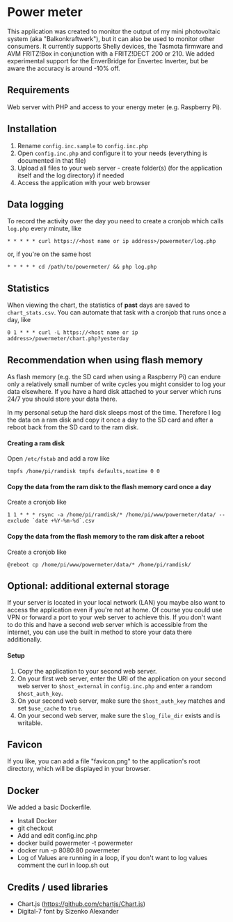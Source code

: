 # Power meter
This application was created to monitor the output of my mini photovoltaic system (aka "Balkonkraftwerk"), but it can also be used to monitor other consumers. It currently supports Shelly devices, the Tasmota firmware and AVM FRITZ!Box in conjunction with a FRITZ!DECT 200 or 210. We added experimental support for the EnverBridge for Envertec Inverter, but be aware the accuracy is around -10% off.

## Requirements
Web server with PHP and access to your energy meter (e.g. Raspberry Pi).

## Installation
1. Rename `config.inc.sample` to `config.inc.php`
2. Open `config.inc.php` and configure it to your needs (everything is documented in that file)
3. Upload all files to your web server - create folder(s) (for the application itself and the log directory) if needed
4. Access the application with your web browser

## Data logging
To record the activity over the day you need to create a cronjob which calls `log.php` every minute, like
```
* * * * * curl https://<host name or ip address>/powermeter/log.php
```
or, if you're on the same host
```
* * * * * cd /path/to/powermeter/ && php log.php
```

## Statistics
When viewing the chart, the statistics of **past** days are saved to `chart_stats.csv`. You can automate that task with a cronjob that runs once a day, like
```
0 1 * * * curl -L https://<host name or ip address>/powermeter/chart.php?yesterday
```

## Recommendation when using flash memory
As flash memory (e.g. the SD card when using a Raspberry Pi) can endure only a relatively small number of write cycles you might consider to log your data elsewhere. If you have a hard disk attached to your server which runs 24/7 you should store your data there.

In my personal setup the hard disk sleeps most of the time. Therefore I log the data on a ram disk and copy it once a day to the SD card and after a reboot back from the SD card to the ram disk.

#### Creating a ram disk
Open `/etc/fstab` and add a row like
```
tmpfs /home/pi/ramdisk tmpfs defaults,noatime 0 0
```

#### Copy the data from the ram disk to the flash memory card once a day
Create a cronjob like
```
1 1 * * * rsync -a /home/pi/ramdisk/* /home/pi/www/powermeter/data/ --exclude `date +%Y-%m-%d`.csv
```

#### Copy the data from the flash memory to the ram disk after a reboot
Create a cronjob like
```
@reboot cp /home/pi/www/powermeter/data/* /home/pi/ramdisk/
```

## Optional: additional external storage
If your server is located in your local network (LAN) you maybe also want to access the application even if you're not at home. Of course you could use VPN or forward a port to your web server to achieve this. If you don't want to do this and have a second web server which is accessible from the internet, you can use the built in method to store your data there additionally.

#### Setup
1. Copy the application to your second web server.
2. On your first web server, enter the URI of the application on your second web server to `$host_external` in `config.inc.php` and enter a random `$host_auth_key`. 
3. On your second web server, make sure the `$host_auth_key` matches and set `$use_cache` to `true`.
4. On your second web server, make sure the `$log_file_dir` exists and is writable.

## Favicon
If you like, you can add a file "favicon.png" to the application's root directory, which will be displayed in your browser.

## Docker

We added a basic Dockerfile.
* Install Docker
* git checkout
* Add and edit config.inc.php
* docker build powermeter -t powermeter
* docker run -p 8080:80 powermeter
* Log of Values are running in a loop, if you don't want to log values comment the curl in loop.sh out


## Credits / used libraries
* Chart.js (https://github.com/chartjs/Chart.js)
* Digital-7 font by Sizenko Alexander
